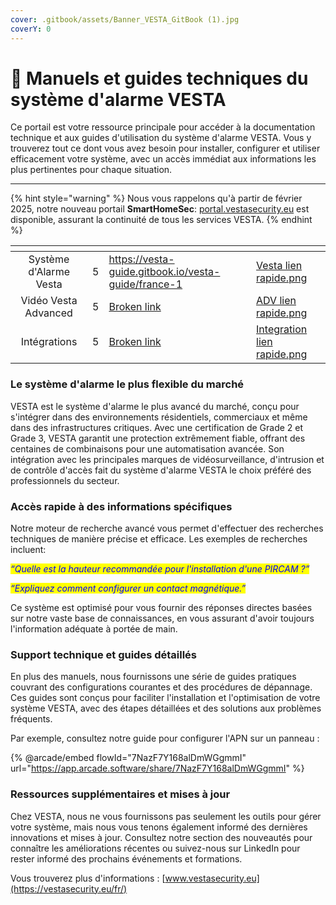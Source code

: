 ```yaml
---
cover: .gitbook/assets/Banner_VESTA_GitBook (1).jpg
coverY: 0
---
```


# 📘 Manuels et guides techniques du système d'alarme VESTA

Ce portail est votre ressource principale pour accéder à la documentation technique et aux guides d'utilisation du système d'alarme VESTA. Vous y trouverez tout ce dont vous avez besoin pour installer, configurer et utiliser efficacement votre système, avec un accès immédiat aux informations les plus pertinentes pour chaque situation.

***

{% hint style="warning" %}
Nous vous rappelons qu'à partir de février 2025, notre nouveau portail **SmartHomeSec**: [portal.vestasecurity.eu](https://portal.vestasecurity.eu/Vesta/) est disponible, assurant la continuité de tous les services VESTA.
{% endhint %}

<table data-view="cards"><thead><tr><th align="center"></th><th data-type="rating" data-max="5"></th><th data-hidden data-card-target data-type="content-ref"></th><th data-hidden data-card-cover data-type="files"></th></tr></thead><tbody><tr><td align="center">Système d'Alarme Vesta</td><td>5</td><td><a href="https://vesta-guide.gitbook.io/vesta-guide/france-1">https://vesta-guide.gitbook.io/vesta-guide/france-1</a></td><td><a href=".gitbook/assets/Vesta lien rapide.png">Vesta lien rapide.png</a></td></tr><tr><td align="center">Vidéo Vesta Advanced</td><td>5</td><td><a href="broken-reference">Broken link</a></td><td><a href=".gitbook/assets/ADV lien rapide.png">ADV lien rapide.png</a></td></tr><tr><td align="center">Intégrations</td><td>5</td><td><a href="broken-reference">Broken link</a></td><td><a href=".gitbook/assets/Integration lien rapide.png">Integration lien rapide.png</a></td></tr></tbody></table>

### Le système d'alarme le plus flexible du marché

VESTA est le système d'alarme le plus avancé du marché, conçu pour s'intégrer dans des environnements résidentiels, commerciaux et même dans des infrastructures critiques. Avec une certification de Grade 2 et Grade 3, VESTA garantit une protection extrêmement fiable, offrant des centaines de combinaisons pour une automatisation avancée. Son intégration avec les principales marques de vidéosurveillance, d'intrusion et de contrôle d'accès fait du système d'alarme VESTA le choix préféré des professionnels du secteur.

### Accès rapide à des informations spécifiques

Notre moteur de recherche avancé vous permet d'effectuer des recherches techniques de manière précise et efficace. Les exemples de recherches incluent:

_<mark style="color:blue;">“Quelle est la hauteur recommandée pour l'installation d'une PIRCAM ?”</mark>_

_<mark style="color:blue;">“Expliquez comment configurer un contact magnétique.”</mark>_&#x20;

Ce système est optimisé pour vous fournir des réponses directes basées sur notre vaste base de connaissances, en vous assurant d'avoir toujours l'information adéquate à portée de main.

### Support technique et guides détaillés

En plus des manuels, nous fournissons une série de guides pratiques couvrant des configurations courantes et des procédures de dépannage. Ces guides sont conçus pour faciliter l'installation et l'optimisation de votre système VESTA, avec des étapes détaillées et des solutions aux problèmes fréquents.&#x20;

Par exemple, consultez notre guide pour configurer l'APN sur un panneau :&#x20;

{% @arcade/embed flowId="7NazF7Y168alDmWGgmmI" url="https://app.arcade.software/share/7NazF7Y168alDmWGgmmI" %}

### Ressources supplémentaires et mises à jour

Chez VESTA, nous ne vous fournissons pas seulement les outils pour gérer votre système, mais nous vous tenons également informé des dernières innovations et mises à jour. Consultez notre section des nouveautés pour connaître les améliorations récentes ou suivez-nous sur LinkedIn pour rester informé des prochains événements et formations.&#x20;

Vous trouverez plus d'informations : [www.vestasecurity.eu](https://vestasecurity.eu/fr/)
